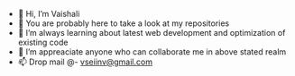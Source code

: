 - 👋 Hi, I’m Vaishali
- 👀 You are probably here to take a look at my repositories
- 🌱 I’m always learning about latest web development and optimization of existing code
- 💞️ I’m appreaciate anyone who can collaborate me in above stated realm
- 📫 Drop mail @- vseiinv@gmail.com

<!---
Vaishali-vs/Vaishali-vs is a ✨ special ✨ repository because its `README.md` (this file) appears on your GitHub profile.
You can click the Preview link to take a look at your changes.
--->
